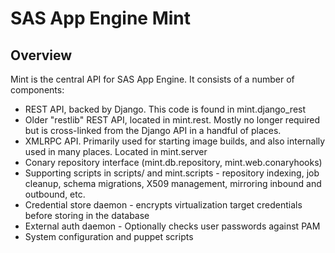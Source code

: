 SAS App Engine Mint
===================

Overview
--------

Mint is the central API for SAS App Engine. It consists of a number of components:

* REST API, backed by Django. This code is found in mint.django_rest
* Older "restlib" REST API, located in mint.rest. Mostly no longer required but
  is cross-linked from the Django API in a handful of places.
* XMLRPC API. Primarily used for starting image builds, and also internally
  used in many places. Located in mint.server
* Conary repository interface (mint.db.repository, mint.web.conaryhooks)
* Supporting scripts in scripts/ and mint.scripts - repository indexing, job
  cleanup, schema migrations, X509 management, mirroring inbound and outbound,
  etc.
* Credential store daemon - encrypts virtualization target credentials before
  storing in the database
* External auth daemon - Optionally checks user passwords against PAM
* System configuration and puppet scripts
